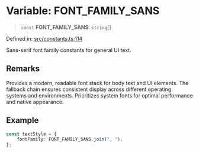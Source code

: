 # Variable: FONT\_FAMILY\_SANS

> `const` **FONT\_FAMILY\_SANS**: `string`[]

Defined in: [src/constants.ts:114](https://github.com/Nick2bad4u/Uptime-Watcher/blob/main/src/constants.ts#L114)

Sans-serif font family constants for general UI text.

## Remarks

Provides a modern, readable font stack for body text and UI elements. The
fallback chain ensures consistent display across different operating systems
and environments. Prioritizes system fonts for optimal performance and native
appearance.

## Example

```typescript
const textStyle = {
    fontFamily: FONT_FAMILY_SANS.join(", "),
};
```
